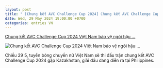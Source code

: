 ```yaml
---
layout: post
title: " [Chung kết AVC Challenge Cup 2024] Chung kết AVC Challenge Cup 2024 Việt Nam bảo vệ ngôi hậu ..."
date: Wed, 29 May 2024 19:00:00 +0700
categories: entries VN
---
```

[Chung kết AVC Challenge Cup 2024 Việt Nam bảo vệ ngôi hậu ...](https://baovephapluat.vn/the-thao-giai-tri/the-thao/chung-ket-avc-challenge-cup-2024-viet-nam-bao-ve-ngoi-hau-truoc-kazakhstan-158660.html)

![Chung kết AVC Challenge Cup 2024 Việt Nam bảo vệ ngôi hậu ...](https://baovephapluat.vn/data/images/0/2024/05/29/hadnt/29052024bongchuyen1.png?w=400)

Chiều 29 5, tuyển bóng chuyền nữ Việt Nam sẽ thi đấu trận chung kết AVC Challenge Cup 2024 gặp Kazakhstan, giải đấu đang diễn ra tại Philippines.

